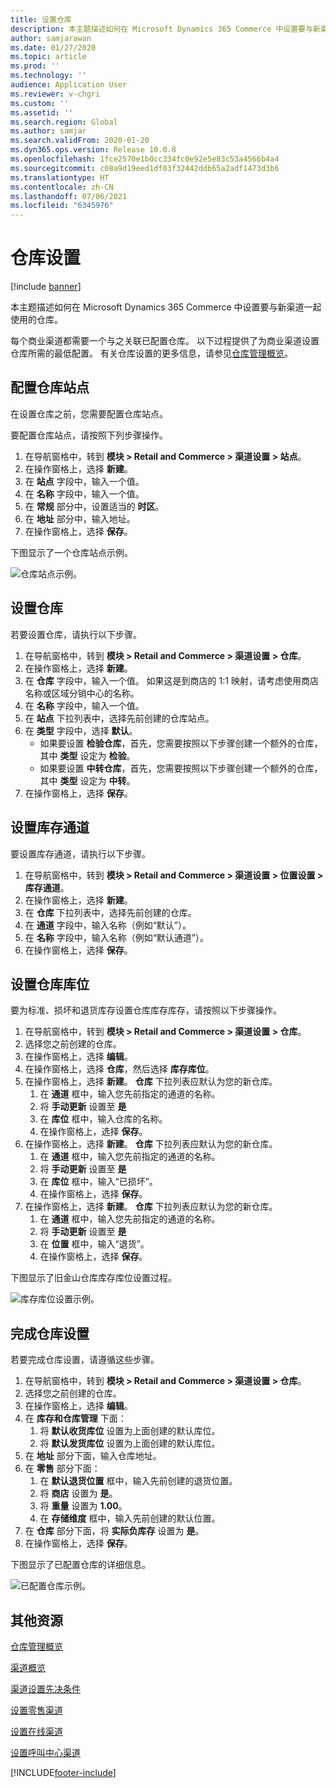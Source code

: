 ```yaml
---
title: 设置仓库
description: 本主题描述如何在 Microsoft Dynamics 365 Commerce 中设置要与新渠道一起使用的仓库。
author: samjarawan
ms.date: 01/27/2020
ms.topic: article
ms.prod: ''
ms.technology: ''
audience: Application User
ms.reviewer: v-chgri
ms.custom: ''
ms.assetid: ''
ms.search.region: Global
ms.author: samjar
ms.search.validFrom: 2020-01-20
ms.dyn365.ops.version: Release 10.0.8
ms.openlocfilehash: 1fce2570e1b0cc334fc0e92e5e83c53a4566b4a4
ms.sourcegitcommit: c08a9d19eed1df03f32442ddb65a2adf1473d3b6
ms.translationtype: HT
ms.contentlocale: zh-CN
ms.lasthandoff: 07/06/2021
ms.locfileid: "6345976"
---
```

# <a name="warehouse-set-up"></a>仓库设置

[!include [banner](includes/banner.md)]

本主题描述如何在 Microsoft Dynamics 365 Commerce 中设置要与新渠道一起使用的仓库。

每个商业渠道都需要一个与之关联已配置仓库。 以下过程提供了为商业渠道设置仓库所需的最低配置。 有关仓库设置的更多信息，请参见[仓库管理概览](../supply-chain/warehousing/warehouse-management-overview.md?toc=/dynamics365/commerce/toc.json)。

## <a name="configure-a-warehouse-site"></a>配置仓库站点

在设置仓库之前，您需要配置仓库站点。

要配置仓库站点，请按照下列步骤操作。

1. 在导航窗格中，转到 **模块 \> Retail and Commerce \> 渠道设置 \> 站点**。
1. 在操作窗格上，选择 **新建**。
1. 在 **站点** 字段中，输入一个值。
1. 在 **名称** 字段中，输入一个值。
1. 在 **常规** 部分中，设置适当的 **时区**。
1. 在 **地址** 部分中，输入地址。
1. 在操作窗格上，选择 **保存**。

下图显示了一个仓库站点示例。

![仓库站点示例。](media/warehouse-site.png)

## <a name="set-up-a-warehouse"></a>设置仓库

若要设置仓库，请执行以下步骤。

1. 在导航窗格中，转到 **模块 \> Retail and Commerce \> 渠道设置 \> 仓库**。
1. 在操作窗格上，选择 **新建**。
1. 在 **仓库** 字段中，输入一个值。  如果这是到商店的 1:1 映射，请考虑使用商店名称或区域分销中心的名称。
1. 在 **名称** 字段中，输入一个值。
1. 在 **站点** 下拉列表中，选择先前创建的仓库站点。
1. 在 **类型** 字段中，选择 **默认**。
    - 如果要设置 **检验仓库**，首先，您需要按照以下步骤创建一个额外的仓库，其中 **类型** 设定为 **检验**。
    - 如果要设置 **中转仓库**，首先，您需要按照以下步骤创建一个额外的仓库，其中 **类型** 设定为 **中转**。
1. 在操作窗格上，选择 **保存**。

## <a name="set-up-inventory-aisles"></a>设置库存通道

要设置库存通道，请执行以下步骤。

1. 在导航窗格中，转到 **模块 \> Retail and Commerce \> 渠道设置 \> 位置设置 \> 库存通道**。
1. 在操作窗格上，选择 **新建**。
1. 在 **仓库** 下拉列表中，选择先前创建的仓库。
1. 在 **通道** 字段中，输入名称（例如“默认”）。
1. 在 **名称** 字段中，输入名称（例如“默认通道”）。
1. 在操作窗格上，选择 **保存**。

## <a name="set-up-warehouse-inventory-locations"></a>设置仓库库位

要为标准、损坏和退货库存设置仓库库存库存，请按照以下步骤操作。

1. 在导航窗格中，转到 **模块 \> Retail and Commerce \> 渠道设置 \> 仓库**。
1. 选择您之前创建的仓库。
1. 在操作窗格上，选择 **编辑**。
1. 在操作窗格上，选择 **仓库**，然后选择 **库存库位**。
1. 在操作窗格上，选择 **新建**。 **仓库** 下拉列表应默认为您的新仓库。
    1. 在 **通道** 框中，输入您先前指定的通道的名称。 
    1. 将 **手动更新** 设置至 **是**
    1. 在 **库位** 框中，输入仓库的名称。
    1. 在操作窗格上，选择 **保存**。
 1. 在操作窗格上，选择 **新建**。  **仓库** 下拉列表应默认为您的新仓库。
    1. 在 **通道** 框中，输入您先前指定的通道的名称。  
    1. 将 **手动更新** 设置至 **是**
    1. 在 **库位** 框中，输入“已损坏”。
    1. 在操作窗格上，选择 **保存**。
 1. 在操作窗格上，选择 **新建**。  **仓库** 下拉列表应默认为您的新仓库。
    1. 在 **通道** 框中，输入您先前指定的通道的名称。 
    1. 将 **手动更新** 设置至 **是**
    1. 在 **位置** 框中，输入“退货”。
    1. 在操作窗格上，选择 **保存**。
    
下图显示了旧金山仓库库存库位设置过程。

![库存库位设置示例。](media/warehouse-inventory-locations.png)
    
## <a name="complete-warehouse-setup"></a>完成仓库设置

若要完成仓库设置，请遵循这些步骤。

1. 在导航窗格中，转到 **模块 \> Retail and Commerce \> 渠道设置 \> 仓库**。
1. 选择您之前创建的仓库。
1. 在操作窗格上，选择 **编辑**。
1. 在 **库存和仓库管理** 下面：
    1. 将 **默认收货库位** 设置为上面创建的默认库位。
    1. 将 **默认发货库位** 设置为上面创建的默认库位。
1. 在 **地址** 部分下面，输入仓库地址。
1. 在 **零售** 部分下面： 
    1. 在 **默认退货位置** 框中，输入先前创建的退货位置。
    1. 将 **商店** 设置为 **是**。
    1. 将 **重量** 设置为 **1.00**。 
    1. 在 **存储维度** 框中，输入先前创建的默认位置。
1. 在 **仓库** 部分下面，将 **实际负库存** 设置为 **是**。
1. 在操作窗格上，选择 **保存**。

下图显示了已配置仓库的详细信息。

![已配置仓库示例。](media/warehouse-sample.png)

## <a name="additional-resources"></a>其他资源

[仓库管理概览](../supply-chain/warehousing/warehouse-management-overview.md?toc=/dynamics365/commerce/toc.json)

[渠道概览](channels-overview.md)

[渠道设置先决条件](channels-prerequisites.md)

[设置零售渠道](channel-setup-retail.md)
    
[设置在线渠道](channel-setup-online.md)

[设置呼叫中心渠道](channel-setup-callcenter.md)







[!INCLUDE[footer-include](../includes/footer-banner.md)]
